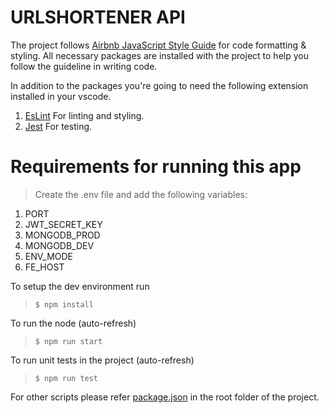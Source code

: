 # URLSHORTENER API

The project follows [Airbnb JavaScript Style Guide](https://github.com/airbnb/javascript) for code formatting & styling. All necessary packages are installed with the project to help you follow the guideline in writing code.

In addition to the packages you're going to need the following extension installed in your vscode.

1. [EsLint](https://marketplace.visualstudio.com/items?itemName=dbaeumer.vscode-eslint) For linting and styling.
2. [Jest](https://marketplace.visualstudio.com/items?itemName=Orta.vscode-jest) For testing.

# Requirements for running this app
> Create the .env file and add the following variables:
1. PORT
2. JWT_SECRET_KEY
3. MONGODB_PROD
4. MONGODB_DEV
5. ENV_MODE
6. FE_HOST

To setup the dev environment run

> `$ npm install`

To run the node (auto-refresh)

> `$ npm run start`

To run unit tests in the project (auto-refresh)
> `$ npm run test`

For other scripts please refer [package.json](./package.json) in the root folder of the project.